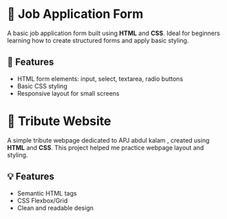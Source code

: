 # 📝 Job Application Form

A basic job application form built using **HTML** and **CSS**. Ideal for beginners learning how to create structured forms and apply basic styling.

## 🔧 Features
- HTML form elements: input, select, textarea, radio buttons
- Basic CSS styling
- Responsive layout for small screens

# 🙏 Tribute Website

A simple tribute webpage dedicated to APJ abdul kalam , created using **HTML** and **CSS**. This project helped me practice webpage layout and styling.

## 💡 Features
- Semantic HTML tags
- CSS Flexbox/Grid
- Clean and readable design

